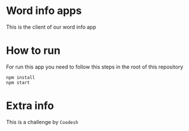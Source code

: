# Word info apps
This is the client of our word info app

# How to run
For run this app you need to follow this steps
in the root of this repository

    npm install
    npm start 



# Extra info

This is a challenge by `Coodesh`
